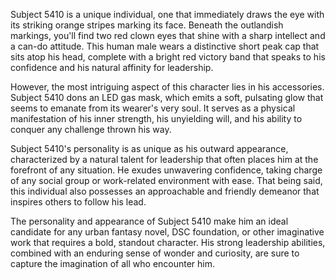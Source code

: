 Subject 5410 is a unique individual, one that immediately draws the eye with its striking orange stripes marking its face. Beneath the outlandish markings, you'll find two red clown eyes that shine with a sharp intellect and a can-do attitude. This human male wears a distinctive short peak cap that sits atop his head, complete with a bright red victory band that speaks to his confidence and his natural affinity for leadership.

However, the most intriguing aspect of this character lies in his accessories. Subject 5410 dons an LED gas mask, which emits a soft, pulsating glow that seems to emanate from its wearer's very soul. It serves as a physical manifestation of his inner strength, his unyielding will, and his ability to conquer any challenge thrown his way.

Subject 5410's personality is as unique as his outward appearance, characterized by a natural talent for leadership that often places him at the forefront of any situation. He exudes unwavering confidence, taking charge of any social group or work-related environment with ease. That being said, this individual also possesses an approachable and friendly demeanor that inspires others to follow his lead.

The personality and appearance of Subject 5410 make him an ideal candidate for any urban fantasy novel, DSC foundation, or other imaginative work that requires a bold, standout character. His strong leadership abilities, combined with an enduring sense of wonder and curiosity, are sure to capture the imagination of all who encounter him.